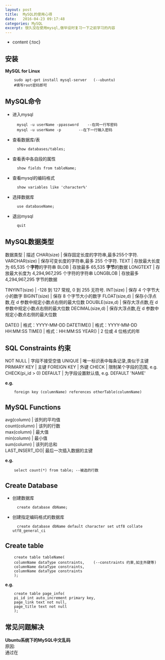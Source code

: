 ```yaml
---
layout: post
title:  MySQL的使用心得
date:   2016-04-23 09:17:48
categories: MySQL
excerpt: 很久没在使用mysql,做毕设时复习一下之前学习的内容
---
```


* content
{:toc}

## 安装

**MySQL for Linux**  

        sudo apt-get install mysql-server	(--ubuntu)  
        #填写root密码即可

## MySQL命令

* 进入mysql  
  
        mysql -u userName -ppassword	--在同一行写密码
        mysql -u userName -p		--在下一行输入密码

* 查看数据库/表  
  
        show databases/tables;  

* 查看表中各自段的属性  
  
        show fields from tableName;  

* 查看mysql的编码格式  
  
        show variables like 'character%'  

* 选择数据库  
  
        use databaseName;  
  
* 退出mysql  
  
        quit  

## MySQL数据类型

数据类型	|	描述
CHAR(size)	|	保存固定长度的字符串,最多255个字符.
VARCHAR(size)	|	保存可变长度的字符串,最多 255 个字符.
TEXT		|	存放最大长度为 65,535 个**字符**的字符串
BLOB		|	存放最多 65,535 **字节**的数据
LONGTEXT	|	存放最大长度为 4,294,967,295 个字符的字符串
LONGBLOB	|	存放最多 4,294,967,295 字节的数据

TINYINT(size)	|	-128 到 127 常规, 0 到 255 无符号.
INT(size)	|	保存 4 个字节大小的数字
BIGINT(size)	|	保存 8 个字节大小的数字
FLOAT(size,d)	|	保存小浮点数,在 d 参数中规定小数点右侧的最大位数
DOUBLE(size,d)	|	保存大浮点数,在 d 参数中规定小数点右侧的最大位数
DECIMAL(size,d)	|	保存大浮点数,在 d 参数中规定小数点右侧的最大位数

DATE()		|	格式：YYYY-MM-DD
DATETIME()	|	格式：YYYY-MM-DD HH:MM:SS
TIME()		|	格式：HH:MM:SS
YEAR()		|	2 位或 4 位格式的年

## SQL Constraints 约束

NOT NULL	|	字段不接受空值
UNIQUE		|	唯一标识表中每条记录,类似于主键
PRIMARY KEY	|	主键
FOREIGN KEY	|	外键
CHECK		|	限制某个字段的范围, e.g. CHECK(pi_id > 0)
DEFAULT		|	为字段设置默认值, e.g. DEFAULT 'NAME'

**e.g.**  
   
        foreign key (columnName) references otherTable(columnName)

## MySQL Functions

avg(column)	|	该列的平均值  
count(column)	|	该列的行数  
max(column)	|	最大值  
min(column)	|	最小值  
sum(column)	|	该列的总和  
LAST_INSERT_ID()|	最后一次插入数据的主键  

**e.g.**  
   
        select count(*) from table;	--被选的行数

## Create Database

* 创建数据库  
   
        create database dbName;  
* 创建指定编码格式的数据库  
   
        create database dbName default character set utf8 collate utf8_general_ci

## Create table  

        create table tableName(  
		columnName dataType constraints,	(--constraints 约束,如主外键等)  
		columnName dataType constraints,  
		columnName dataType constraints  
        );

**e.g.**  
   
        create table page_info(
		pi_id int auto_increment primary key,
		page_link text not null,
		page_title text not null  
        );

## 常见问题解决

**Ubuntu系统下的MySQL中文乱码**  
原因:  
通过在

